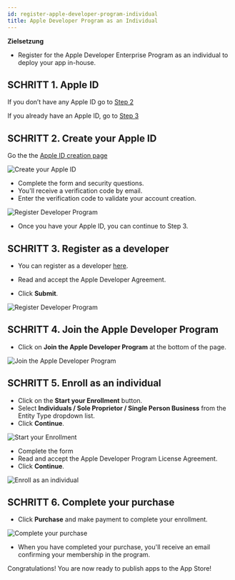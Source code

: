 ```yaml
---
id: register-apple-developer-program-individual
title: Apple Developer Program as an Individual
---
```

<div class = "objectives"> 

**Zielsetzung**

* Register for the Apple Developer Enterprise Program as an individual to deploy your app in-house.</div> 

## SCHRITT 1. Apple ID

If you don’t have any Apple ID go to [Step 2](#step-2-create-your-apple-id)

If you already have an Apple ID, go to [Step 3](#step-3-register-as-a-developer)

## SCHRITT 2. Create your Apple ID

Go the the [Apple ID creation page](https://appleid.apple.com/)

![Create your Apple ID](assets/deploy-app-store/Apple-ID-Creation-Page-4D-for-iOS.png)

* Complete the form and security questions.
* You'll receive a verification code by email.
* Enter the verification code to validate your account creation.

![Register Developer Program](assets/deploy-app-store/Register-developer-program-4D-for-iOS.png)

* Once you have your Apple ID, you can continue to Step 3.

## SCHRITT 3. Register as a developer

* You can register as a developer [here](https://developer.apple.com/account/).

* Read and accept the Apple Developer Agreement.

* Click **Submit**.

![Register Developer Program](assets/deploy-app-store/Register-developer-4D-for-iOS.png)

## SCHRITT 4. Join the Apple Developer Program

* Click on **Join the Apple Developer Program** at the bottom of the page.

![Join the Apple Developer Program](assets/deploy-app-store/Join-Apple-Developer-Program-individuals-4D-for-iOS.png)

## SCHRITT 5. Enroll as an individual

* Click on the **Start your Enrollment** button.
* Select **Individuals / Sole Proprietor / Single Person Business** from the Entity Type dropdown list.
* Click **Continue**.

![Start your Enrollment](assets/deploy-app-store/Apple-Developer-Program-Individuals-4D-for-iOS.png)

* Complete the form
* Read and accept the Apple Developer Program License Agreement.
* Click **Continue**.

![Enroll as an individual](assets/deploy-app-store/Apple-Developer-Program-Enrollment-4D-for-iOS.png)

## SCHRITT 6. Complete your purchase

* Click **Purchase** and make payment to complete your enrollment.

![Complete your purchase](assets/deploy-app-store/Complete-Purchase-Apple-Developer-Program-4D-for-iOS.png)

* When you have completed your purchase, you'll receive an email confirming your membership in the program.

Congratulations! You are now ready to publish apps to the App Store!